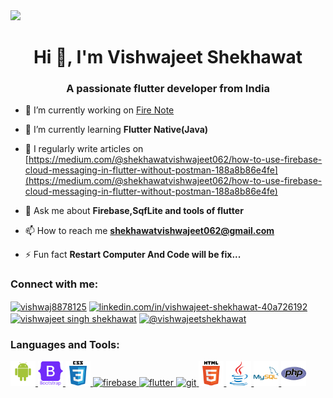 
<img src="https://www.pixelstalk.net/wp-content/uploads/images5/Goku-4K-HD-Wallpaper-Free-download.jpg"/>


<h1 align="center">Hi 👋, I'm Vishwajeet Shekhawat</h1>
<h3 align="center">A passionate flutter developer from India</h3>

- 🔭 I’m currently working on [Fire Note](https://drive.google.com/file/d/1dmH_gTODPhkQZX6KNKTXg4JOP7VMr5qB/view?usp=share_link)

- 🌱 I’m currently learning **Flutter Native(Java)**

- 📝 I regularly write articles on [https://medium.com/@shekhawatvishwajeet062/how-to-use-firebase-cloud-messaging-in-flutter-without-postman-188a8b86e4fe](https://medium.com/@shekhawatvishwajeet062/how-to-use-firebase-cloud-messaging-in-flutter-without-postman-188a8b86e4fe)

- 💬 Ask me about **Firebase,SqfLite and tools of flutter**

- 📫 How to reach me **shekhawatvishwajeet062@gmail.com**

- ⚡ Fun fact **Restart Computer And Code will be fix...**

<h3 align="left">Connect with me:</h3>
<p align="left">
<a href="https://twitter.com/vishwaj8878125" target="blank"><img align="center" src="https://raw.githubusercontent.com/rahuldkjain/github-profile-readme-generator/master/src/images/icons/Social/twitter.svg" alt="vishwaj8878125" height="30" width="40" /></a>
<a href="https://linkedin.com/in/linkedin.com/in/vishwajeet-shekhawat-40a726192" target="blank"><img align="center" src="https://raw.githubusercontent.com/rahuldkjain/github-profile-readme-generator/master/src/images/icons/Social/linked-in-alt.svg" alt="linkedin.com/in/vishwajeet-shekhawat-40a726192" height="30" width="40" /></a>
<a href="https://stackoverflow.com/users/17232308/vishwajeet-singh-shekhawat" target="blank"><img align="center" src="https://raw.githubusercontent.com/rahuldkjain/github-profile-readme-generator/master/src/images/icons/Social/stack-overflow.svg" alt="vishwajeet singh shekhawat" height="30" width="40" /></a>
<a href="https://medium.com/@vishwajeetshekhawat" target="blank"><img align="center" src="https://raw.githubusercontent.com/rahuldkjain/github-profile-readme-generator/master/src/images/icons/Social/medium.svg" alt="@vishwajeetshekhawat" height="30" width="40" /></a>
</p>

<h3 align="left">Languages and Tools:</h3>
<p align="left"> <a href="https://developer.android.com" target="_blank" rel="noreferrer"> <img src="https://raw.githubusercontent.com/devicons/devicon/master/icons/android/android-original-wordmark.svg" alt="android" width="40" height="40"/> </a> <a href="https://getbootstrap.com" target="_blank" rel="noreferrer"> <img src="https://raw.githubusercontent.com/devicons/devicon/master/icons/bootstrap/bootstrap-plain-wordmark.svg" alt="bootstrap" width="40" height="40"/> </a> <a href="https://www.w3schools.com/css/" target="_blank" rel="noreferrer"> <img src="https://raw.githubusercontent.com/devicons/devicon/master/icons/css3/css3-original-wordmark.svg" alt="css3" width="40" height="40"/> </a> <a href="https://firebase.google.com/" target="_blank" rel="noreferrer"> <img src="https://www.vectorlogo.zone/logos/firebase/firebase-icon.svg" alt="firebase" width="40" height="40"/> </a> <a href="https://flutter.dev" target="_blank" rel="noreferrer"> <img src="https://www.vectorlogo.zone/logos/flutterio/flutterio-icon.svg" alt="flutter" width="40" height="40"/> </a> <a href="https://git-scm.com/" target="_blank" rel="noreferrer"> <img src="https://www.vectorlogo.zone/logos/git-scm/git-scm-icon.svg" alt="git" width="40" height="40"/> </a> <a href="https://www.w3.org/html/" target="_blank" rel="noreferrer"> <img src="https://raw.githubusercontent.com/devicons/devicon/master/icons/html5/html5-original-wordmark.svg" alt="html5" width="40" height="40"/> </a> <a href="https://www.java.com" target="_blank" rel="noreferrer"> <img src="https://raw.githubusercontent.com/devicons/devicon/master/icons/java/java-original.svg" alt="java" width="40" height="40"/> </a> <a href="https://www.mysql.com/" target="_blank" rel="noreferrer"> <img src="https://raw.githubusercontent.com/devicons/devicon/master/icons/mysql/mysql-original-wordmark.svg" alt="mysql" width="40" height="40"/> </a> <a href="https://www.php.net" target="_blank" rel="noreferrer"> <img src="https://raw.githubusercontent.com/devicons/devicon/master/icons/php/php-original.svg" alt="php" width="40" height="40"/> </a> </p>
